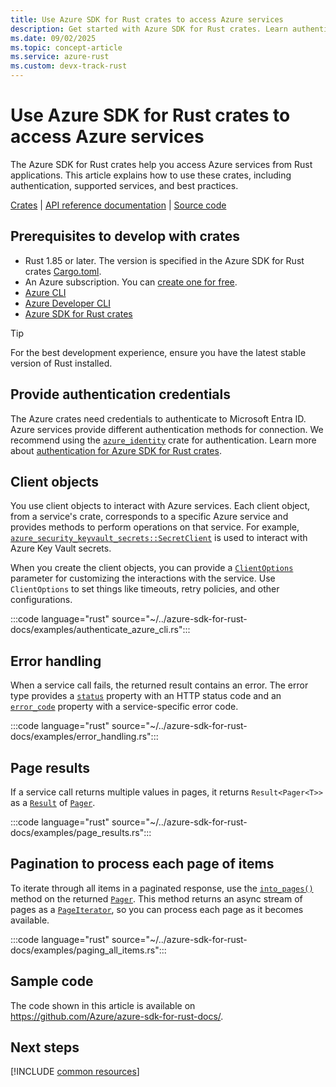 ```yaml
---
title: Use Azure SDK for Rust crates to access Azure services
description: Get started with Azure SDK for Rust crates. Learn authentication, explore supported Azure services, and follow best practices with code examples. Build secure Azure applications in Rust—start now.
ms.date: 09/02/2025
ms.topic: concept-article
ms.service: azure-rust
ms.custom: devx-track-rust
---
```


# Use Azure SDK for Rust crates to access Azure services

The Azure SDK for Rust crates help you access Azure services from Rust applications. This article explains how to use these crates, including authentication, supported services, and best practices.

[Crates] | [API reference documentation] | [Source code]

## Prerequisites to develop with crates

- Rust 1.85 or later. The version is specified in the Azure SDK for Rust crates [Cargo.toml][Azure SDK main Cargo.toml].
- An Azure subscription. You can [create one for free][Free Subscription].
- [Azure CLI]
- [Azure Developer CLI]
- [Azure SDK for Rust crates](./installation.md)

> [!TIP]
> For the best development experience, ensure you have the latest stable version of Rust installed. 


## Provide authentication credentials

The Azure crates need credentials to authenticate to Microsoft Entra ID. Azure services provide different authentication methods for connection. We recommend using the [`azure_identity`][Crate - identity] crate for authentication. Learn more about [authentication for Azure SDK for Rust crates](./authentication/overview.md).

## Client objects

You use client objects to interact with Azure services. Each client object, from a service's crate, corresponds to a specific Azure service and provides methods to perform operations on that service. For example, [`azure_security_keyvault_secrets::SecretClient`][Ref doc - secret - SecretClient] is used to interact with Azure Key Vault secrets.

When you create the client objects, you can provide a [`ClientOptions`][Ref doc - core - ClientOptions] parameter for customizing the interactions with the service. Use `ClientOptions` to set things like timeouts, retry policies, and other configurations.

:::code language="rust" source="~/../azure-sdk-for-rust-docs/examples/authenticate_azure_cli.rs":::

## Error handling

When a service call fails, the returned result contains an error. The error type provides a [`status`][Ref doc - core - error status] property with an HTTP status code and an [`error_code`][Ref doc - core - error_code] property with a service-specific error code.

:::code language="rust" source="~/../azure-sdk-for-rust-docs/examples/error_handling.rs":::

## Page results

If a service call returns multiple values in pages, it returns `Result<Pager<T>>` as a [`Result`][Ref doc - core - Result] of [`Pager`][Ref doc - core - Pager]. 

:::code language="rust" source="~/../azure-sdk-for-rust-docs/examples/page_results.rs":::

## Pagination to process each page of items

To iterate through all items in a paginated response, use the [`into_pages()`][Ref doc - core - into_pages] method on the returned [`Pager`][Ref doc - core - Pager]. This method returns an async stream of pages as a [`PageIterator`][Ref doc - core - PageIterator], so you can process each page as it becomes available. 

:::code language="rust" source="~/../azure-sdk-for-rust-docs/examples/paging_all_items.rs":::

## Sample code

The code shown in this article is available on <https://github.com/Azure/azure-sdk-for-rust-docs/>.

## Next steps

[!INCLUDE [common resources](../includes/resources.md)]


[cargo]: https://dev-doc.rust-lang.org/stable/cargo/commands/cargo.html
[API reference documentation]: https://docs.rs/releases/search?query=azure_
[Crates]: https://crates.io/users/azure-sdk?sort=recent-downloads
[Source code]: https://github.com/Azure/azure-sdk-for-rust/tree/main/sdk/
[REST API documentation]: /rest/api/
[Product documentation]: /azure/

[Azure SDK main Cargo.toml]: https://github.com/Azure/azure-sdk-for-rust/blob/main/Cargo.toml

[Ref doc - secret - SecretClient]: https://docs.rs/azure_security_keyvault_secrets/latest/azure_security_keyvault_secrets/struct.SecretClient.html
[Ref doc - core - ClientOptions]:https://docs.rs/azure_core/latest/azure_core/http/struct.ClientOptions.html
[Ref doc - core - Error]: https://docs.rs/azure_core/latest/azure_core/struct.Error.html
[Ref doc - core - error_code]: https://docs.rs/azure_core/latest/azure_core/error/struct.HttpError.html#method.error_code
[Ref doc - core - Result]: https://docs.rs/azure_core/latest/azure_core/type.Result.html
[Ref doc - core - Response]: https://docs.rs/azure_core/latest/azure_core/http/struct.Response.html
[Ref doc - core - Pager]: https://docs.rs/azure_core/latest/azure_core/http/type.Pager.html
[Ref doc - core - into_pages]: https://docs.rs/azure_core/latest/azure_core/http/struct.ItemIterator.html#method.into_pages
[Ref doc - core - PageIterator]: https://docs.rs/azure_core/latest/azure_core/http/struct.PageIterator.html
[Ref doc - core - TokenCredential]: https://docs.rs/azure_core/latest/azure_core/credentials/trait.TokenCredential.html
[Ref doc - core - error status]: https://docs.rs/azure_core/latest/azure_core/error/struct.HttpError.html#method.status

[Crate - identity]: https://crates.io/crates/azure_identity
[Crate - core]: https://crates.io/crates/azure_core
[Crate - cosmos]: https://crates.io/crates/azure_data_cosmos
[Crate - event hubs]: https://crates.io/crates/azure_messaging_eventhubs
[Crate - key vault - secrets]: https://crates.io/crates/azure_security_keyvault_secrets
[Crate - key vault - certificates]: https://crates.io/crates/azure_security_keyvault_certificates
[Crate - key vault - keys]: https://crates.io/crates/azure_security_keyvault_keys
[Crate - storage]: https://crates.io/crates/azure_storage

[Free Subscription]: https://azure.microsoft.com/free/

[Azure Developer CLI]: /azure/developer/azure-developer-cli
[Azure CLI]: /cli/azure/

[authentication for Azure SDK for Rust]: ./authentication/overview.md
